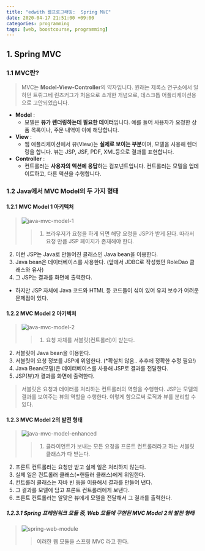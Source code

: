 ```yaml
---
title: "edwith 웹프로그래밍:  Spring MVC"
date: 2020-04-17 21:51:00 +09:00
categories: programming
tags: [web, boostcourse, programming]
---
```


## 1. Spring MVC
### 1.1 MVC란?
> MVC는 **Model-View-Controller**의 약자입니다. 원래는 제록스 연구소에서 일하던 트뤼그베 린즈커그가 처음으로 소개한 개념으로, 데스크톱 어플리케이션용으로 고안되었습니다.  
- **Model** :
  - 모델은 **뷰가 렌더링하는데 필요한 데이터**입니다. 예를 들어 사용자가 요청한 상품 목록이나, 주문 내역이 이에 해당합니다.  
- **View** :
  - 웹 애플리케이션에서 뷰(View)는 **실제로 보이는 부분**이며, 모델을 사용해 렌더링을 합니다. 뷰는 JSP, JSF, PDF, XML등으로 결과를 표현합니다. 
- **Controller** :
  - 컨트롤러는 **사용자의 액션에 응답**하는 컴포넌트입니다. 컨트롤러는 모델을 업데이트하고, 다른 액션을 수행합니다.

### 1.2 Java에서 MVC Model의 두 가지 형태
#### 1.2.1 MVC Model 1 아키텍처
> ![java-mvc-model-1](https://user-images.githubusercontent.com/37020415/79572026-356f8580-80f7-11ea-9d2c-54bea0fc4e73.png)
>> 1. 브라우저가 요청을 하게 되면 해당 요청을 JSP가 받게 된다. 따라서 요청 만큼 JSP 페이지가 존재해야 한다.
2. 이런 JSP는 Java로 만들어진 클래스인 Java bean을 이용한다.
3. Java bean은 데이터베이스를 사용한다. (앞에서 JDBC로 작성했던 RoleDao 클래스와 유사)
4. 그 JSP는 결과를 화면에 출력한다.
- 하지만 JSP 자체에 Java 코드와 HTML 등 코드들이 섞여 있어 유지 보수가 어려운 문제점이 있다.



#### 1.2.2 MVC Model 2 아키텍처
> ![java-mvc-model-2](https://user-images.githubusercontent.com/37020415/79572028-36a0b280-80f7-11ea-9016-9fd5f85d2280.png)
>> 1. 요청 자체를 서블릿(컨트롤러)이 받는다.
2. 서블릿이 Java bean을 이용한다.
3. 서블릿이 요청 정보를 JSP에 위임한다. (*확실치 않음.. 추후에 정확한 수정 필요!)
4. Java Bean(모델)은 데이터베이스를 사용해 JSP로 결과를 전달한다.
5. JSP(뷰)가 결과를 화면에 출력한다.

> 서블릿은 요청과 데이터를 처리하는 컨트롤러의 역할을 수행한다. JSP는 모델의 결과를 보여주는 뷰의 역할을 수행한다. 이렇게 함으로써 로직과 뷰를 분리할 수 있다.



#### 1.2.3 MVC Model 2의 발전 형태
> ![java-mvc-model-enhanced](https://user-images.githubusercontent.com/37020415/79573610-deb77b00-80f9-11ea-82b9-11e9eaba5041.png)
>> 1. 클라이언트가 보내는 모든 요청을 프론트 컨트롤러라고 하는 서블릿 클래스가 다 받는다.
2. 프론트 컨트롤러는 요청만 받고 실제 일은 처리하지 않는다.
3. 실제 일은 컨트롤러 클래스(=핸들러 클래스)에게 위임한다.
4. 컨트롤러 클래스는 자바 빈 등을 이용해서 결과를 만들어 낸다.
5. 그 결과를 모델에 담고 프론트 컨트롤러에게 보낸다.
6. 프론트 컨트롤러는 알맞은 뷰에게 모델을 전달해서 그 결과를 출력한다.

##### 1.2.3.1 Spring 프레임워크 모듈 중, Web 모듈에 구현된 MVC Model 2의 발전 형태
> ![spring-web-module](https://user-images.githubusercontent.com/37020415/79573601-dd864e00-80f9-11ea-8463-d20734c12f2a.png)
>> 이러한 웹 모듈을 스프링 MVC 라고 한다.
